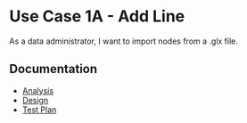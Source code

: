 # Use Case 1A - Add Line #

As a data administrator, I want to import nodes from a .glx file.

## Documentation

* [Analysis](AddNode-ANALYSIS.md)
* [Design](AddNode-DESIGN.md)
* [Test Plan](AddNode-TESTPLAN.md)